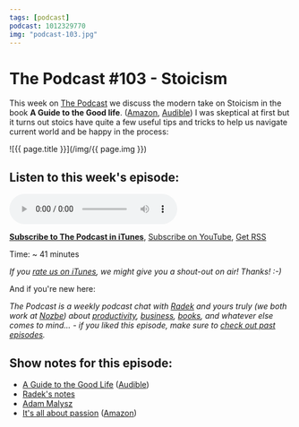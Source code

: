 ```yaml
---
tags: [podcast]
podcast: 1012329770
img: "podcast-103.jpg"
---
```


# The Podcast #103 - Stoicism

This week on [The Podcast][p] we discuss the modern take on Stoicism in the book **A Guide to the Good life**. ([Amazon](https://www.amazon.com/dp/1522632735?tag=sliwinski-20), [Audible](https://www.audible.com/pd/B00G6ZLMDC?tag=sliwinski-20)) I was skeptical at first but it turns out stoics have quite a few useful tips and tricks to help us navigate current world and be happy in the process:

<!--More-->

![{{ page.title }}](/img/{{ page.img }})

## Listen to this week's episode:

<audio controls>
<source src="https://files.nozbe.com/podcast/103.mp3" type="audio/mpeg">
</audio>

**[Subscribe to The Podcast in iTunes][i]**, [Subscribe on YouTube][y], [Get RSS][rss]

Time: ~ 41 minutes

*If you [rate us on iTunes][i], we might give you a shout-out on air! Thanks! :-)*

And if you're new here:

*The Podcast is a weekly podcast chat with [Radek][r] and yours truly (we both work at [Nozbe][n]) about [productivity](/productivity), [business](/business), [books](/books), and whatever else comes to mind… - if you liked this episode, make sure to [check out past episodes](/podcast).*

## Show notes for this episode:

  * [A Guide to the Good Life](https://www.amazon.com/Guide-Good-Life-Ancient-Stoic/dp/0195374614/) ([Audible](https://www.audible.com/pd/Nonfiction/A-Guide-to-the-Good-Life-Audiobook/B00G6ZLMDC))
  * [Radek's notes](http://radex.io/books/guide-to-good-life/)
  * [Adam Malysz](https://en.wikipedia.org/wiki/Adam_Ma%C5%82ysz)
  * [It's all about passion](/passion/) ([Amazon](https://www.amazon.com/Its-all-about-Passion-productivity-ebook/dp/B00KL524K8/))

[y]: https://michael.gratis/thepodcastyt
[rss]: https://thepodcast.fm/episodes?format=RSS
[e]: /podcast-103

[p]: /podcast
[n]: https://michael.gratis/nozbe
[r]: https://michael.gratis/radex
[i]: https://michael.gratis/thepodcast
[o]: https://michael.gratis/ipadonly

[pm]: http://productivemag.com/